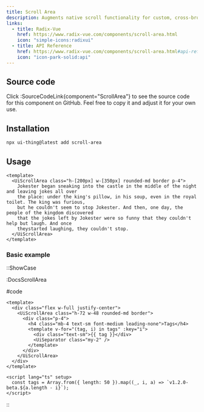 ```yaml
---
title: Scroll Area
description: Augments native scroll functionality for custom, cross-browser styling.
links:
  - title: Radix-Vue
    href: https://www.radix-vue.com/components/scroll-area.html
    icon: "simple-icons:radixui"
  - title: API Reference
    href: https://www.radix-vue.com/components/scroll-area.html#api-reference
    icon: "icon-park-solid:api"
---
```


## Source code

Click :SourceCodeLink{component="ScrollArea"} to see the source code for this component on GitHub. Feel free to copy it and adjust it for your own use.

## Installation

```bash
npx ui-thing@latest add scroll-area
```

## Usage

```vue
<template>
  <UiScrollArea class="h-[200px] w-[350px] rounded-md border p-4">
    Jokester began sneaking into the castle in the middle of the night and leaving jokes all over
    the place: under the king's pillow, in his soup, even in the royal toilet. The king was furious,
    but he couldn't seem to stop Jokester. And then, one day, the people of the kingdom discovered
    that the jokes left by Jokester were so funny that they couldn't help but laugh. And once
    theystarted laughing, they couldn't stop.
  </UiScrollArea>
</template>
```

### Basic example

::ShowCase

:DocsScrollArea

#code

<!-- automd:file src="../../app/components/content/Docs/ScrollArea/DocsScrollArea.vue" code lang="vue" -->

```vue [DocsScrollArea.vue]
<template>
  <div class="flex w-full justify-center">
    <UiScrollArea class="h-72 w-48 rounded-md border">
      <div class="p-4">
        <h4 class="mb-4 text-sm font-medium leading-none">Tags</h4>
        <template v-for="(tag, i) in tags" :key="i">
          <div class="text-sm">{{ tag }}</div>
          <UiSeparator class="my-2" />
        </template>
      </div>
    </UiScrollArea>
  </div>
</template>

<script lang="ts" setup>
  const tags = Array.from({ length: 50 }).map((_, i, a) => `v1.2.0-beta.${a.length - i}`);
</script>

```

<!-- /automd -->

::
